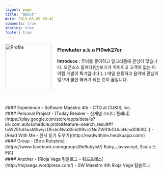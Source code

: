 ```yaml
---
layout: page
title: "about"
date: 2013-08-09 09:42
comments: true
sharing: true
footer: true
---
```


<div style="float:left;">
	<img src="http://img11.imageshack.us/img11/920/61791561.jpg" alt="Profile" style="width: 150px;"/>
</div>
<div style="padding-left:170px;">
	<h3>Flowkater a.k.a Fl0wk27er</h3>
	<p style="margin-bottom:5px;"><strong>Introduce</strong> : 루비를 좋아하고 알고리즘에 관심이 많습니다. 오픈소스 들여다(만)보기가 취미이고 고객이 없는 아이템 개발이 특기입니다.(..) 매일 운동하고 음악에 관심이 많으며 쿨한 해커가 되는 것이 꿈입니다.</p>
</div>
<br>
<br>
<br>
<br>
#### Experience
- Software Maestro 4th
- CTO at CUKIS, inc.

<br>
#### Personal Project
- [Today Breaker - 신개념 스터디 플래너](https://play.google.com/store/apps/details?id=com.autoschedule.proto&feature=search_result#?t=W251bGwsMSwyLDEsImNvbS5hdXRvc2NoZWR1bGUucHJvdG8iXQ..)
- [Read With Me - 원서 읽기 도우기](http://readwithme.herokuapp.com/)

<br>
#### Group
- [Be a Rubyists](https://www.facebook.com/groups/BeRubyist/) Ruby, Javascript, Scala 스터디

<br>
#### Another
- [Rioja Vega 팀블로그 - 워드프레스](http://riojavega.wordpress.com/) - SW Maestro 4th Rioja Vega 팀블로그 
